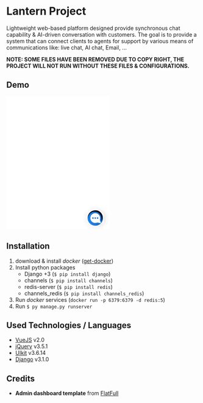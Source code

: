 # Lantern Project
Lightweight web-based platform designed provide synchronous chat capability &amp; AI-driven conversation with customers. The goal is to provide a system that can connect clients to agents for support by various means of communications like: live chat, AI chat, Email, ...

**NOTE: SOME FILES HAVE BEEN REMOVED DUE TO COPY RIGHT, THE PROJECT WILL NOT RUN WITHOUT THESE FILES & CONFIGURATIONS.**

## Demo
![gif](https://github.com/keivanipchihagh/Lantern-Project/blob/main/README%20files/gif-1.gif)

## Installation
1. download & install *docker* ([get-docker](https://docs.docker.com/get-docker/))
2. Install python packages
	- Django +3 (```$ pip install django```)
	- channels (```$ pip install channels```)
 	- redis-server (```$ pip install redis```)
 	- channels_redis (```$ pip install channels_redis```)
3. Run *docker* services (```docker run -p 6379:6379 -d redis:5```)
4. Run ```$ py manage.py runserver ```

## Used Technologies / Languages
- [VueJS](www.vuejs.org) v2.0
- [jQuery](www.jquery.com) v3.5.1
- [UIkit](www.getuikit.com) v3.6.14
- [Django](www.djangoproject.com) v3.1.0

## Credits
- **Admin dashboard template** from [FlatFull](https://flatfull.com)
 
